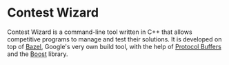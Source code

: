 # Contest Wizard

Contest Wizard is a command-line tool written in C++ that allows competitive
programs to manage and test their solutions.
It is developed on top of [Bazel](http://bazel.io), Google's very own build
tool, with the help of
[Protocol Buffers](https://developers.google.com/protocol-buffers/) and the
[Boost](http://www.boost.org) library.
